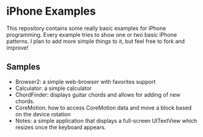 iPhone Examples
==============

This repository contains some really basic examples for iPhone programming.
Every example tries to show one or two basic iPhone patterns.
I plan to add more simple things to it, but feel free to fork and improve!

Samples
--------

* Browser2:     a simple web-browser with favorites support
* Calculator:   a simple calculator
* ChordFinder:  displays guitar chords and allows for adding of new chords.
* CoreMotion:   how to access CoreMotion data and move a block based on the device rotation
* Notes:        a simple application that displays a full-screen UITextView which resizes once the keyboard appears.
